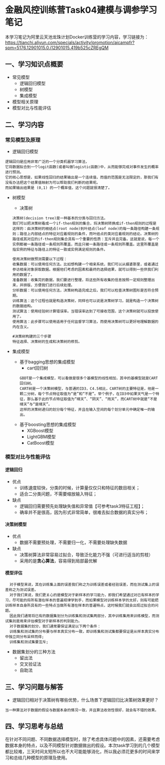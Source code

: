 # 金融风控训练营Task04建模与调参学习笔记
本学习笔记为阿里云天池龙珠计划Docker训练营的学习内容，学习链接为：
https://tianchi.aliyun.com/specials/activity/promotion/aicampfr?spm=5176.12901015.0.i12901015.419b525cZREgQM

## 一、学习知识点概要
* 常见模型
  * 逻辑回归模型
  * 树模型
  * 集成模型
* 模型相关原理
* 模型对比与性能评估

## 二、学习内容

### 常见模型及原理
* 逻辑回归模型
```
逻辑回归是应用非常广泛的一个分类机器学习算法，
它将数据拟合到一个logit函数(或者叫做logistic函数)中，从而能够完成对事件发生的概率进行预测。
它的核心思想是，如果线性回归的结果输出是一个连续值，而值的范围是无法限定的，那我们有没有办法把这个结果值映射为可以帮助我们判断的结果呢。
而如果输出结果是 (0,1) 的一个概率值，这个问题就很清楚了。
```
* 树模型
  * 决策树
  ```
  决策树(decision tree)是一种基本的分类与回归方法。
  我们可以把决策树看成一个if-then规则的集合，将决策树转换成if-then规则的过程是这样的：由决策树的根结点(root node)到叶结点(leaf node)的每一条路径构建一条规则；路径上内部结点的特征对应着规则的条件，而叶结点的类对应着规则的结论。决策树的路径或其对应的if-then规则集合具有一个重要的性质：互斥并且完备。这就是说，每一个实例都被一条路径或一条规则所覆盖，而且只被一条路径或一条规则所覆盖。这里所覆盖是指实例的特征与路径上的特征一致或实例满足规则的条件。
  ```
  
  ```
  使用决策树做预测需要以下过程：
  收集数据：可以使用任何方法。比如想构建一个相亲系统，我们可以从媒婆那里，或者通过参访相亲对象获取数据。根据他们考虑的因素和最终的选择结果，就可以得到一些供我们利用的数据了。
  准备数据：收集完的数据，我们要进行整理，将这些所有收集的信息按照一定规则整理出来，并排版，方便我们进行后续处理。
  分析数据：可以使用任何方法，决策树构造完成之后，我们可以检查决策树图形是否符合预期。
  训练算法：这个过程也就是构造决策树，同样也可以说是决策树学习，就是构造一个决策树的数据结构。
  测试算法：使用经验树计算错误率。当错误率达到了可接收范围，这个决策树就可以投放使用了。
  使用算法：此步骤可以使用适用于任何监督学习算法，而使用决策树可以更好地理解数据的内在含义。
  ```
  
  ```
  #决策树构建的三个步骤
  特征选择、决策树的生成和决策树的修剪。
  ```
* 集成模型
  * 基于bagging思想的集成模型
    * cart回归树
    ```
    GBDT是一个集成模型，可以看做是很多个基模型的线性相加，其中的基模型就是CART回归树。
    CART树是一个决策树模型，与普通的ID3，C4.5相比，CART树的主要特征是，他是一颗二分树，每个节点特征取值为“是”和“不是”。举个例子，在ID3中如果天气是一个特征，那么基于此的节点特征取值为“晴天”、“阴天”、“雨天”，而CART树中就是“不是晴天”与“是晴天”。
    这样的决策树递归的划分每个特征，并且在输入空间的每个划分单元中确定唯一的输出。
    ```
  * 基于boosting思想的集成模型
    * XGBoost模型
    * LightGBM模型
    * CatBoost模型
### 模型对比与性能评估
#### 逻辑回归
* 优点
  * 训练速度较快，分类的时候，计算量仅仅只和特征的数目相关；
  * 适合二分类问题，不需要缩放输入特征；
* 缺点
  * 逻辑回归需要预先处理缺失值和异常值【可参考task3特征工程】；
  * 确率并不是很高，因为形式非常简单，很难去拟合数据的真实分布；

#### 决策树模型
* 优点
  * 数据不需要预处理，不需要归一化，不需要处理缺失数据
* 缺点
  * 决策树算法非常容易过拟合，导致泛化能力不强（可进行适当的剪枝）
  * 采用的是**贪心算法**，容易得到局部最优解

#### 模型评估
```
  对于模型来说，其在训练集上面的误差我们称之为训练误差或者经验误差，而在测试集上的误差称之为测试误差。
  对于我们来说，我们更关心的是模型对于新样本的学习能力，即我们希望通过对已有样本的学习，尽可能的将所有潜在样本的普遍规律学到手，而如果模型对训练样本学的太好，则有可能把训练样本自身所具有的一些特点当做所有潜在样本的普遍特点，这时候我们就会出现过拟合的问题。
  因此我们通常将已有的数据集划分为训练集和测试集两部分，其中训练集用来训练模型，而测试集则是用来评估模型对于新样本的判别能力。
  对于数据集的划分，我们通常要保证满足以下两个条件：
  训练集和测试集的分布要与样本真实分布一致，即训练集和测试集都要保证是从样本真实分布中独立同分布采样而得;
  训练集和测试集要互斥;
```
* 数据集划分的三种方法
  * 留出法
  * 交叉验证法
  * 自助法




## 三、学习问题与解答
* 逻辑回归相对于决策树有哪些优势，什么场景下逻辑回归比决策树效果更好？
```
当一种算法对于数据的假设与数据本身的情况一致，并且算法收敛性很好，就会有不错的效果。
```

## 四、学习思考与总结
在针对不同问题、不同数据选择模型时，除了考虑具体问题中的因素，还需要考虑数据本身的特点，以及不同模型针对数据做出的假设。本次task学习到的几个模型都比较难，三天时间太短所以也不大可能能够消化，所以我必须花更多的时间来学习和总结几种模型的原理及使用。

